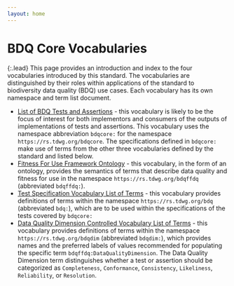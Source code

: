 ```yaml
---
layout: home
---
```


# BDQ Core Vocabularies

{:.lead}
This page provides an introduction and index to the four vocabularies introduced by this standard. The vocabularies are distinguished by their roles within applications of the standard to biodiversity data quality (BDQ) use cases. Each vocabulary has its own namespace and term list document. 

- [List of BDQ Tests and Assertions](https://github.com/tdwg/bdq/blob/master/tg2/_review/bdqcore_termlist-header.md) - this vocabulary is likely to be the focus of interest for both implementors and consumers of the outputs of implementations of tests and assertions. This vocabulary uses the namespace abbreviation `bdqcore:` for the namespace `https://rs.tdwg.org/bdqcore`. The specifications defined in `bdqcore:` make use of terms from the other three vocabularies defined by the standard and listed below.
- [Fitness For Use Framework Ontology](https://github.com/tdwg/bdq/blob/master/tg2/_review/bdqffdq_termlist-header.md) - this vocabulary, in the form of an ontology, provides the semantics of terms that describe data quality and fitness for use in the namespace `https://rs.tdwg.org/bdqffdq` (abbreviated `bdqffdq:`).
- [Test Specification Vocabulary List of Terms](https://github.com/tdwg/bdq/blob/master/tg2/_review/bdq_termlist-header.md) - this vocabulary provides definitions of terms within the namespace `https://rs.tdwg.org/bdq` (abbreviated `bdq:`), which are to be used within the specifications of the tests covered by `bdqcore:` 
- [Data Quality Dimension Controlled Vocabulary List of Terms](https://github.com/tdwg/bdq/blob/master/tg2/_review/bdqdim_termlist-header.md) - this vocabulary provides definitions of terms within the namespace `https://rs.tdwg.org/bdqdim` (abbreviated `bdqdim:`), which provides names and the preferred labels of values recommended for populating the specific term `bdqffdq:DataQualityDimension`. The Data Quality Dimension term distinguishes whether a test or assertion should be categorized as `Completeness`, `Conformance`, `Consistency`, `Likeliness`, `Reliability`, or `Resolution`.
